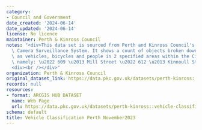 ```yaml
---
category:
- Council and Government
date_created: '2024-06-14'
date_updated: '2024-06-14'
license: No licence
maintainer: Perth & Kinross Council
notes: "<div>This data set is sourced from Perth and Kinross Council's Public Space\
  \ Camera Surveillance System. It shows a count of objects broken down by algorithm\
  \ as vehicles, bicycles and people in 2 specified areas within the City Centre,\
  \ namely: \u2022 609 \u2013 Mill Street \u2022 612 \u2013 Kinnoull St/ High St.</div>\n\
  <div><br /></div>"
organization: Perth & Kinross Council
original_dataset_link: https://data.pkc.gov.uk/datasets/perth-kinross::vehicle-classification-perth-november2023
records: null
resources:
- format: ARCGIS HUB DATASET
  name: Web Page
  url: https://data.pkc.gov.uk/datasets/perth-kinross::vehicle-classification-perth-november2023
schema: default
title: Vehicle Classification Perth November2023
---
```

